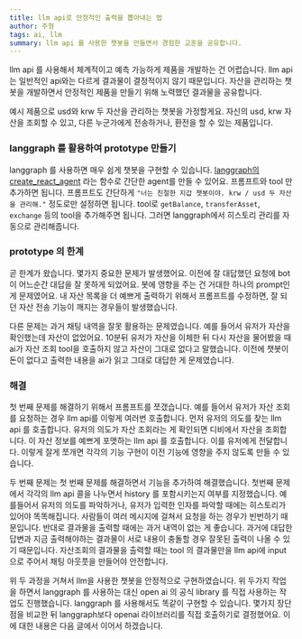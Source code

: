 ```yaml
---
title: llm api로 안정적인 출력을 뽑아내는 법 
author: 주형
tags: ai, llm
summary: llm api 를 사용한 챗봇을 만들면서 경험한 교훈을 공유합니다.
---
```



llm api 를 사용해서 체계적이고 예측 가능하게 제품을 개발하는 건 어렵습니다. llm api 는 일반적인 api와는 다르게 결과물이 결정적이지 않기 때문입니다. 자산을 관리하는 챗봇을 개발하면서 안정적인 제품을 만들기 위해 노력했던 결과물을 공유합니다.

예시 제품으로 usd와 krw 두 자산을 관리하는 챗봇을 가정할게요. 자신의 usd, krw 자산을 조회할 수 있고, 다른 누군가에게 전송하거나, 환전을 할 수 있는 제품입니다.

### langgraph 를 활용하여 prototype 만들기

langgraph 를 사용하면 매우 쉽게 챗봇을 구현할 수 있습니다. [langgraph의 create_react_agent](https://langchain-ai.github.io/langgraph/agents/agents/#basic-configuration) 라는 함수로 간단한 agent를 만들 수 있어요. 프롬프트와 tool 만 추가하면 됩니다. 프롬프트도 간단하게 `"너는 친절한 지갑 챗봇이야. krw / usd 두 자산을 관리해."` 정도로만 설정하면 됩니다. tool로 `getBalance`, `transferAsset`, `exchange` 등의 tool을 추가해주면 됩니다. 그러면 langgraph에서 히스토리 관리를 자동으로 관리해줍니다.

### prototype 의 한계

곧 한계가 왔습니다. 몇가지 중요한 문제가 발생했어요. 이전에 잘 대답했던 요청에 bot이 어느순간 대답을 잘 못하게 되었어요. 봇에 영향을 주는 건 거대한 하나의 prompt인 게 문제였어요. 내 자산 목록을 더 예쁘게 출력하기 위해서 프롬프트를 수정하면, 잘 되던 자산 전송 기능이 깨지는 경우들이 발생했습니다.

다른 문제는 과거 채팅 내역을 잘못 활용하는 문제였습니다. 예를 들어서 유저가 자산을 확인했는데 자산이 없었어요. 10분뒤 유저가 자산을 이체한 뒤 다시 자산을 물어봤을 때 ai가 자산 조회 tool을 호출하지 않고 자산이 그대로 없다고 말했습니다. 이전에 챗봇이 돈이 없다고 출력한 내용을 ai가 읽고 그대로 대답한 게 문제였습니다.

### 해결

첫 번째 문제를 해결하기 위해서 프롬프트를 쪼갰습니다. 예를 들어서 유저가 자산 조회를 요청하는 경우 llm api를 이렇게 여러번 호출합니다. 먼저 유저의 의도를 찾는 llm api 를 호출합니다. 유저의 의도가 자산 조회라는 게 확인되면 디비에서 자산을 조회합니다. 이 자산 정보를 예쁘게 포맷하는 llm api 를 호출합니다. 이를 유저에게 전달합니다. 이렇게 잘게 쪼개면 각각의 기능 구현이 이전 기능에 영향을 주지 않도록 만들 수 있습니다.

두 번째 문제는 첫 번째 문제를 해결하면서 기능을 추가하여 해결했습니다. 첫번째 문제에서 각각의 llm api 콜을 나누면서 history 를 포함시키는지 여부를 지정했습니다. 예를들어서 유저의 의도를 파악하거나, 유저가 입력한 인자를 파악할 때에는 히스토리가 있어야 똑똑해집니다. 사람들이 여러 메시지에 걸쳐서 요청을 하는 경우가 빈번하기 때문입니다. 반대로 결과물을 출력할 때에는 과거 내역이 없는 게 좋습니다. 과거에 대답한 답변과 지금 출력해야하는 결과물이 서로 내용이 충돌할 경우 잘못된 출력이 나올 수 있기 때문입니다. 자산조회의 결과물을 출력할 때는 tool 의 결과물만을 llm api에 input 으로 주어서 채팅 아웃풋을 만들어야 안전합니다.

위 두 과정을 거쳐서 llm을 사용한 챗봇을 안정적으로 구현하였습니다. 위 두가지 작업을 하면서 langgraph 를 사용하는 대신 open ai 의 공식 library 를 직접 사용하는 작업도 진행했습니다. langgraph 를 사용해서도 똑같이 구현할 수 있습니다. 몇가지 장단점을 비교한 뒤 langgraph보다 openai 라이브러리를 직접 호출하기로 결정했어요. 이에 대한 내용은 다음 글에서 이어서 하겠습니다.